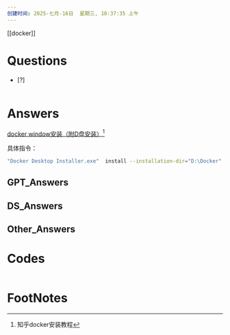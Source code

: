 ```yaml
---
创建时间: 2025-七月-16日  星期三, 10:37:35 上午
---
```

[[docker]]

# Questions

- [?] 

```python

```

# Answers
[docker window安装（附D盘安装）](https://zhuanlan.zhihu.com/p/1894560146467841166)[^1]

具体指令：

```bash
"Docker Desktop Installer.exe"  install --installation-dir="D:\Docker"
```

## GPT_Answers


## DS_Answers


## Other_Answers


# Codes

```python

```


# FootNotes

[^1]: 知乎docker安装教程